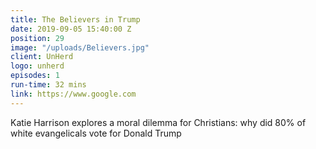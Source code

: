 ```yaml
---
title: The Believers in Trump
date: 2019-09-05 15:40:00 Z
position: 29
image: "/uploads/Believers.jpg"
client: UnHerd
logo: unherd
episodes: 1
run-time: 32 mins
link: https://www.google.com
---
```


Katie Harrison explores a moral dilemma for Christians: why did 80% of white evangelicals vote for Donald Trump